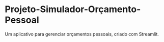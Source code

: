 # Projeto-Simulador-Orçamento-Pessoal
Um aplicativo para gerenciar orçamentos pessoais, criado com Streamlit.
